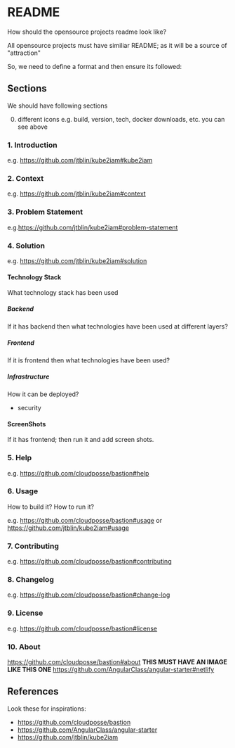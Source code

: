 # README
How should the opensource projects readme look like?

All opensource projects must have similiar README; as it will be a source of "attraction"

So, we need to define a format and then ensure its followed:

## Sections

We should have following sections

0. different icons e.g. build, version, tech, docker downloads, etc. you can see above

### 1. Introduction
e.g. https://github.com/jtblin/kube2iam#kube2iam

### 2. Context
e.g. https://github.com/jtblin/kube2iam#context

### 3. Problem Statement 
e.g.https://github.com/jtblin/kube2iam#problem-statement

### 4. Solution 

e.g. https://github.com/jtblin/kube2iam#solution

#### Technology Stack

What technology stack has been used

##### Backend

If it has backend then what technologies have been used at different layers?

##### Frontend

If it is frontend then what technologies have been used?

##### Infrastructure

How it can be deployed?

- security

#### ScreenShots

If it has frontend; then run it and add screen shots.

### 5. Help 

e.g. https://github.com/cloudposse/bastion#help

### 6. Usage 

How to build it?
How to run it?

e.g. https://github.com/cloudposse/bastion#usage or https://github.com/jtblin/kube2iam#usage

### 7. Contributing 

e.g. https://github.com/cloudposse/bastion#contributing


### 8. Changelog 

e.g. https://github.com/cloudposse/bastion#change-log

### 9. License 

e.g. https://github.com/cloudposse/bastion#license 

### 10. About 

https://github.com/cloudposse/bastion#about **THIS MUST HAVE AN IMAGE LIKE THIS ONE** https://github.com/AngularClass/angular-starter#netlify


## References

Look these for inspirations:

* https://github.com/cloudposse/bastion
* https://github.com/AngularClass/angular-starter
* https://github.com/jtblin/kube2iam
